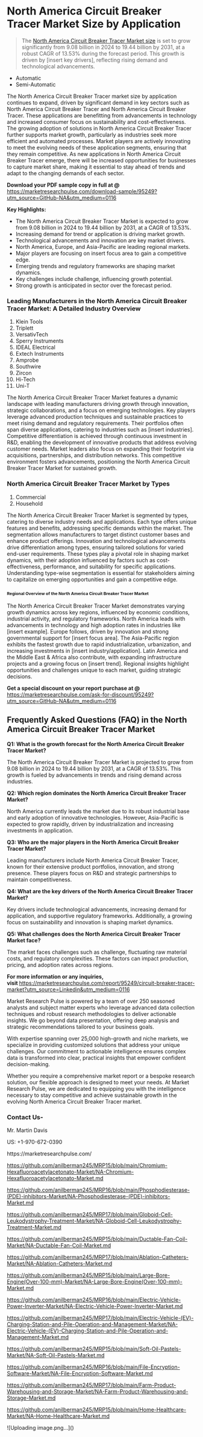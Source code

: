 <h1>North America Circuit Breaker Tracer Market&nbsp;Size by Application</h1><blockquote><p>The <a href="https://marketresearchpulse.com/download-sample/95249?utm_source=GitHub-NA&amp;utm_medium=0116">North America Circuit Breaker Tracer Market size</a> is set to grow significantly from 9.08 billion in 2024 to 19.44 billion by 2031, at a robust CAGR of 13.53% during the forecast period. This growth is driven by [insert key drivers], reflecting rising demand and technological advancements.</p></blockquote><ul><li>Automatic<li> Semi-Automatic</li></ul><p>The North America Circuit Breaker Tracer market size by application continues to expand, driven by significant demand in key sectors such as North America Circuit Breaker Tracer and North America Circuit Breaker Tracer. These applications are benefitting from advancements in technology and increased consumer focus on sustainability and cost-effectiveness. The growing adoption of solutions in North America Circuit Breaker Tracer further supports market growth, particularly as industries seek more efficient and automated processes. Market players are actively innovating to meet the evolving needs of these application segments, ensuring that they remain competitive. As new applications in North America Circuit Breaker Tracer emerge, there will be increased opportunities for businesses to capture market share, making it essential to stay ahead of trends and adapt to the changing demands of each sector.</p><p><strong>Download your PDF sample copy in full at @ </strong><a href="https://marketresearchpulse.com/download-sample/95249?utm_source=GitHub-NA&amp;utm_medium=0116">https://marketresearchpulse.com/download-sample/95249?utm_source=GitHub-NA&amp;utm_medium=0116</a></p><p><strong>Key Highlights: </strong></p><ul><li>The North America Circuit Breaker Tracer Market is expected to grow from 9.08 billion in 2024 to 19.44 billion by 2031, at a CAGR of 13.53%.</li><li>Increasing demand for trend or application is driving market growth.</li><li>Technological advancements and innovation are key market drivers.</li><li>North America, Europe, and Asia-Pacific are leading regional markets.</li><li>Major players are focusing on insert focus area to gain a competitive edge.</li><li>Emerging trends and regulatory frameworks are shaping market dynamics.</li><li>Key challenges include challenge, influencing growth potential.</li><li>Strong growth is anticipated in sector over the forecast period.</li></ul><h3>Leading Manufacturers in the North America Circuit Breaker Tracer Market: A Detailed Industry Overview</h3><ol><li>Klein Tools</li><li>Triplett</li><li>VersativTech</li><li>Sperry Instruments</li><li>IDEAL Electrical</li><li>Extech Instruments</li><li>Amprobe</li><li>Southwire</li><li>Zircon</li><li>Hi-Tech</li><li>Uni-T</li></ol><div class="flex max-w-full flex-col flex-grow"><div class="min-h-8 text-message flex w-full flex-col items-end gap-2 whitespace-normal break-words [.text-message+&amp;]:mt-5" dir="auto" data-message-author-role="assistant" data-message-id="fd8432e4-4910-450d-b182-61b7bfb0a01f" data-message-model-slug="gpt-4o"><div class="flex w-full flex-col gap-1 empty:hidden first:pt-[3px]"><div class="markdown prose w-full break-words dark:prose-invert light"><p>The North America Circuit Breaker Tracer Market features a dynamic landscape with leading manufacturers driving growth through innovation, strategic collaborations, and a focus on emerging technologies. Key players leverage advanced production techniques and sustainable practices to meet rising demand and regulatory requirements. Their portfolios often span diverse applications, catering to industries such as [insert industries]. Competitive differentiation is achieved through continuous investment in R&amp;D, enabling the development of innovative products that address evolving customer needs. Market leaders also focus on expanding their footprint via acquisitions, partnerships, and distribution networks. This competitive environment fosters advancements, positioning the North America Circuit Breaker Tracer Market for sustained growth.</p></div></div></div></div><h3>North America Circuit Breaker Tracer Market by Types</h3><ol><li>Commercial<li> Household</li></ol><div class="flex max-w-full flex-col flex-grow"><div class="min-h-8 text-message flex w-full flex-col items-end gap-2 whitespace-normal break-words [.text-message+&amp;]:mt-5" dir="auto" data-message-author-role="assistant" data-message-id="084470be-0bb7-4664-bddf-5156b4f41249" data-message-model-slug="gpt-4o-mini"><div class="flex w-full flex-col gap-1 empty:hidden first:pt-[3px]"><div class="markdown prose w-full break-words dark:prose-invert light"><p>The North America Circuit Breaker Tracer Market is segmented by types, catering to diverse industry needs and applications. Each type offers unique features and benefits, addressing specific demands within the market. The segmentation allows manufacturers to target distinct customer bases and enhance product offerings. Innovation and technological advancements drive differentiation among types, ensuring tailored solutions for varied end-user requirements. These types play a pivotal role in shaping market dynamics, with their adoption influenced by factors such as cost-effectiveness, performance, and suitability for specific applications. Understanding type-wise segmentation is essential for stakeholders aiming to capitalize on emerging opportunities and gain a competitive edge.</p></div></div></div></div><h3><span style="font-size: 11px;">Regional Overview of the North America Circuit Breaker Tracer Market</span></h3><div class="flex max-w-full flex-col flex-grow"><div class="min-h-8 text-message flex w-full flex-col items-end gap-2 whitespace-normal break-words [.text-message+&amp;]:mt-5" dir="auto" data-message-author-role="assistant" data-message-id="e9038762-ce64-4e30-91c9-9bd413514231" data-message-model-slug="gpt-4o-mini"><div class="flex w-full flex-col gap-1 empty:hidden first:pt-[3px]"><div class="markdown prose w-full break-words dark:prose-invert light"><p>The North America Circuit Breaker Tracer Market demonstrates varying growth dynamics across key regions, influenced by economic conditions, industrial activity, and regulatory frameworks. North America leads with advancements in technology and high adoption rates in industries like [insert example]. Europe follows, driven by innovation and strong governmental support for [insert focus area]. The Asia-Pacific region exhibits the fastest growth due to rapid industrialization, urbanization, and increasing investments in [insert industry/application]. Latin America and the Middle East &amp; Africa also contribute, with expanding infrastructure projects and a growing focus on [insert trend]. Regional insights highlight opportunities and challenges unique to each market, guiding strategic decisions.</p></div></div></div></div><p><strong>Get a special discount on your report purchase at @ </strong><a href="https://marketresearchpulse.com/ask-for-discount/95249?utm_source=GitHub-NA&amp;utm_medium=0116">https://marketresearchpulse.com/ask-for-discount/95249?utm_source=GitHub-NA&amp;utm_medium=0116</a></p><h2>Frequently Asked Questions (FAQ) in the North America Circuit Breaker Tracer Market</h2><p><strong>Q1: What is the growth forecast for the North America Circuit Breaker Tracer Market?</strong></p><p>The North America Circuit Breaker Tracer Market is projected to grow from 9.08 billion in 2024 to 19.44 billion by 2031, at a CAGR of 13.53%. This growth is fueled by advancements in trends and rising demand across industries.</p><p><strong>Q2: Which region dominates the North America Circuit Breaker Tracer Market?</strong></p><p>North America currently leads the market due to its robust industrial base and early adoption of innovative technologies. However, Asia-Pacific is expected to grow rapidly, driven by industrialization and increasing investments in application.</p><p><strong>Q3: Who are the major players in the North America Circuit Breaker Tracer Market?</strong></p><p>Leading manufacturers include North America Circuit Breaker Tracer, known for their extensive product portfolios, innovation, and strong presence. These players focus on R&amp;D and strategic partnerships to maintain competitiveness.</p><p><strong>Q4: What are the key drivers of the North America Circuit Breaker Tracer Market?</strong></p><p>Key drivers include technological advancements, increasing demand for application, and supportive regulatory frameworks. Additionally, a growing focus on sustainability and innovation is shaping market dynamics.</p><p><strong>Q5: What challenges does the North America Circuit Breaker Tracer Market face?</strong></p><p>The market faces challenges such as challenge, fluctuating raw material costs, and regulatory complexities. These factors can impact production, pricing, and adoption rates across regions.</p><p><strong>For more information or any inquiries, visit&nbsp;</strong><a href="https://marketresearchpulse.com/report/95249/circuit-breaker-tracer-market?utm_source=Linkedin&utm_medium=0116">https://marketresearchpulse.com/report/95249/circuit-breaker-tracer-market?utm_source=Linkedin&utm_medium=0116</a></p><p>Market Research Pulse is powered by a team of over 250 seasoned analysts and subject matter experts who leverage advanced data collection techniques and robust research methodologies to deliver actionable insights. We go beyond data presentation, offering deep analysis and strategic recommendations tailored to your business goals.</p><p>With expertise spanning over 25,000 high-growth and niche markets, we specialize in providing customized solutions that address your unique challenges. Our commitment to actionable intelligence ensures complex data is transformed into clear, practical insights that empower confident decision-making.</p><p>Whether you require a comprehensive market report or a bespoke research solution, our flexible approach is designed to meet your needs. At Market Research Pulse, we are dedicated to equipping you with the intelligence necessary to stay competitive and achieve sustainable growth in the evolving North America Circuit Breaker Tracer market.</p><h3><strong>Contact Us-</strong></h3><p>Mr. Martin Davis</p><p>US: +1-970-672-0390</p><p>https://marketresearchpulse.com/</p><p><a href="https://github.com/anilberman245/MRP15/blob/main/Chromium-Hexafluoroacetylacetonato-Market/NA-Chromium-Hexafluoroacetylacetonato-Market.md">https://github.com/anilberman245/MRP15/blob/main/Chromium-Hexafluoroacetylacetonato-Market/NA-Chromium-Hexafluoroacetylacetonato-Market.md</a></p><p><a href="https://github.com/anilberman245/MRP16/blob/main/Phosphodiesterase-(PDE)-inhibitors-Market/NA-Phosphodiesterase-(PDE)-inhibitors-Market.md">https://github.com/anilberman245/MRP16/blob/main/Phosphodiesterase-(PDE)-inhibitors-Market/NA-Phosphodiesterase-(PDE)-inhibitors-Market.md</a></p><p><a href="https://github.com/anilberman245/MRP17/blob/main/Globoid-Cell-Leukodystrophy-Treatment-Market/NA-Globoid-Cell-Leukodystrophy-Treatment-Market.md">https://github.com/anilberman245/MRP17/blob/main/Globoid-Cell-Leukodystrophy-Treatment-Market/NA-Globoid-Cell-Leukodystrophy-Treatment-Market.md</a></p><p><a href="https://github.com/anilberman245/MRP15/blob/main/Ductable-Fan-Coil-Market/NA-Ductable-Fan-Coil-Market.md">https://github.com/anilberman245/MRP15/blob/main/Ductable-Fan-Coil-Market/NA-Ductable-Fan-Coil-Market.md</a></p><p><a href="https://github.com/anilberman245/MRP17/blob/main/Ablation-Catheters-Market/NA-Ablation-Catheters-Market.md">https://github.com/anilberman245/MRP17/blob/main/Ablation-Catheters-Market/NA-Ablation-Catheters-Market.md</a></p><p><a href="https://github.com/anilberman245/MRP15/blob/main/Large-Bore-Engine(Over-100-mm)-Market/NA-Large-Bore-Engine(Over-100-mm)-Market.md">https://github.com/anilberman245/MRP15/blob/main/Large-Bore-Engine(Over-100-mm)-Market/NA-Large-Bore-Engine(Over-100-mm)-Market.md</a></p><p><a href="https://github.com/anilberman245/MRP16/blob/main/Electric-Vehicle-Power-Inverter-Market/NA-Electric-Vehicle-Power-Inverter-Market.md">https://github.com/anilberman245/MRP16/blob/main/Electric-Vehicle-Power-Inverter-Market/NA-Electric-Vehicle-Power-Inverter-Market.md</a></p><p><a href="https://github.com/anilberman245/MRP17/blob/main/Electric-Vehicle-(EV)-Charging-Station-and-Pile-Operation-and-Management-Market/NA-Electric-Vehicle-(EV)-Charging-Station-and-Pile-Operation-and-Management-Market.md">https://github.com/anilberman245/MRP17/blob/main/Electric-Vehicle-(EV)-Charging-Station-and-Pile-Operation-and-Management-Market/NA-Electric-Vehicle-(EV)-Charging-Station-and-Pile-Operation-and-Management-Market.md</a></p><p><a href="https://github.com/anilberman245/MRP15/blob/main/Soft-Oil-Pastels-Market/NA-Soft-Oil-Pastels-Market.md">https://github.com/anilberman245/MRP15/blob/main/Soft-Oil-Pastels-Market/NA-Soft-Oil-Pastels-Market.md</a></p><p><a href="https://github.com/anilberman245/MRP16/blob/main/File-Encryption-Software-Market/NA-File-Encryption-Software-Market.md">https://github.com/anilberman245/MRP16/blob/main/File-Encryption-Software-Market/NA-File-Encryption-Software-Market.md</a></p><p><a href="https://github.com/anilberman245/MRP17/blob/main/Farm-Product-Warehousing-and-Storage-Market/NA-Farm-Product-Warehousing-and-Storage-Market.md">https://github.com/anilberman245/MRP17/blob/main/Farm-Product-Warehousing-and-Storage-Market/NA-Farm-Product-Warehousing-and-Storage-Market.md</a></p><p><a href="https://github.com/anilberman245/MRP15/blob/main/Home-Healthcare-Market/NA-Home-Healthcare-Market.md">https://github.com/anilberman245/MRP15/blob/main/Home-Healthcare-Market/NA-Home-Healthcare-Market.md</a></p>
![Uploading image.png…]()
